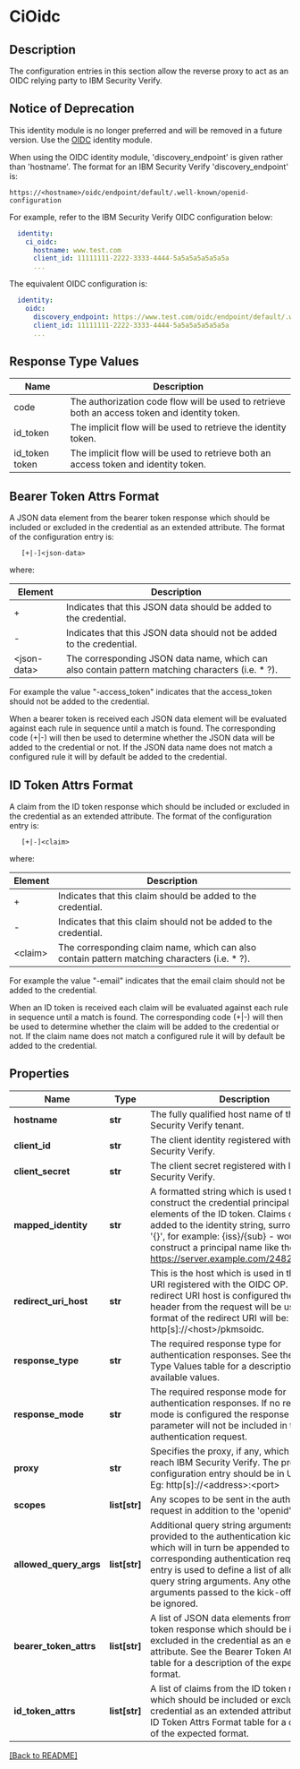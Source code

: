 # CiOidc

## Description

The configuration entries in this section allow the reverse proxy to
act as an OIDC relying party to IBM Security Verify.

## Notice of Deprecation

This identity module is no longer preferred and will be removed in a future 
version. Use the [OIDC](./oidc) identity module.

When using the OIDC identity module, 'discovery\_endpoint' is given rather
than 'hostname'. The format for an IBM Security Verify 'discovery\_endpoint'
is:

`https://<hostname>/oidc/endpoint/default/.well-known/openid-configuration`

For example, refer to the IBM Security Verify OIDC configuration below:

```yaml
  identity:
    ci_oidc:
      hostname: www.test.com
      client_id: 11111111-2222-3333-4444-5a5a5a5a5a5a5a
      ...
```

The equivalent OIDC configuration is:

```yaml
  identity:
    oidc:
      discovery_endpoint: https://www.test.com/oidc/endpoint/default/.well-known/openid-configuration
      client_id: 11111111-2222-3333-4444-5a5a5a5a5a5a5a
      ...
```

## Response Type Values
Name | Description
---- | -----------
code | The authorization code flow will be used to retrieve both an access token and identity token.
id_token | The implicit flow will be used to retrieve the identity token.
id_token token | The implicit flow will be used to retrieve both an access token and identity token.

## Bearer Token Attrs Format
A JSON data element from the bearer token response which should be
included or excluded in the credential as an extended attribute. The format
of the configuration entry is:

       [+|-]<json-data>

where:

Element | Description
------- | -----------
+ | Indicates that this JSON data should be added to the credential.
- | Indicates that this JSON data should not be added to the credential.
\<json-data\> | The corresponding JSON data name, which can also contain pattern matching characters (i.e. * ?).

For example the value "-access\_token" indicates that the access_token should not be added to the credential.

When a bearer token is received each JSON data element will be
evaluated against each rule in sequence until a match is found.
The corresponding code (+|-) will then be used to determine whether
the JSON data will be added to the credential or not. If the JSON
data name does not match a configured rule it will by default be
added to the credential.

## ID Token Attrs Format
A claim from the ID token response which should be included or excluded in the
credential as an extended attribute. The format of the configuration entry is:

       [+|-]<claim>

where:

Element | Description
------- | -----------
+ | Indicates that this claim should be added to the credential.
- | Indicates that this claim should not be added to the credential.
\<claim\> | The corresponding claim name, which can also contain pattern matching characters (i.e. * ?).

For example the value "-email" indicates that the email claim should not be added to the credential.

When an ID token is received each claim will be evaluated against
each rule in sequence until a match is found. The corresponding
code (+|-) will then be used to determine whether the claim will
be added to the credential or not. If the claim name does not
match a configured rule it will by default be added to the
credential.



## Properties

Name | Type | Description | Notes
------------ | ------------- | ------------- | -------------
**hostname** | **str** | The fully qualified host name of the IBM Security Verify tenant.   | [optional] 
**client\_id** | **str** | The client identity registered with IBM Security Verify.  | [optional] 
**client\_secret** | **str** | The client secret registered with IBM Security Verify.  | [optional] 
**mapped\_identity** | **str** | A formatted string which is used to construct the credential principal name from elements of the ID token. Claims can be added to the identity string, surrounded by &#39;{}&#39;, for example:   {iss}/{sub} - would construct a principal name like the following:   https://server.example.com/248289761001  | [optional] [default to '{sub}']
**redirect\_uri\_host** | **str** | This is the host which is used in the redirect URI registered with the OIDC OP. If no redirect URI host is configured the host header from the request will be used. The format of the redirect URI will be: http[s]://&lt;host&gt;/pkmsoidc.  | [optional] 
**response\_type** | **str** | The required response type for authentication responses. See the Response Type Values table for a description of the available values.  | [optional] [default to 'code']
**response\_mode** | **str** | The required response mode for authentication responses. If no response mode is configured the response mode parameter will not be included in the authentication request.    | [optional] 
**proxy** | **str** | Specifies the proxy, if any, which is used to reach IBM Security Verify. The proxy configuration entry should be in URL format. Eg: http[s]://&lt;address&gt;:&lt;port&gt;  | [optional] 
**scopes** | **list[str]** | Any scopes to be sent in the authentication request in addition to the &#39;openid&#39; scope.    | [optional] 
**allowed\_query\_args** | **list[str]** | Additional query string arguments can be provided to the authentication kick-off URL which will in turn be appended to the corresponding authentication request. This entry is used to define a list of allowed query string arguments. Any other arguments passed to the kick-off URL will be ignored.  | [optional] 
**bearer\_token\_attrs** | **list[str]** | A list of JSON data elements from the bearer token response which should be included or excluded in the credential as an extended attribute. See the Bearer Token Attrs Format table for a description of the expected format.  | [optional] 
**id\_token\_attrs** | **list[str]** | A list of claims from the ID token response which should be included or excluded in the credential as an extended attribute. See the ID Token Attrs Format table for a description of the expected format.   | [optional] 

[[Back to README]](../README.md)



